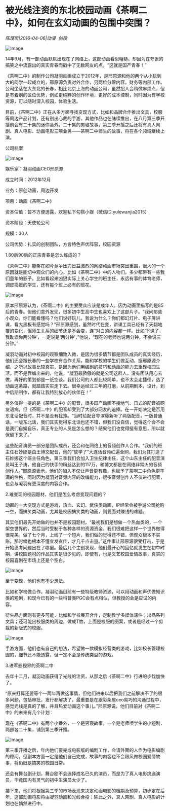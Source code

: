 # 被光线注资的东北校园动画《茶啊二中》，如何在玄幻动画的包围中突围？

*陈瑾昕|2016-04-06|动漫 
                                                创投*

![Image](http://p2.pstatp.com/large/616500021fd023d6c38d)

14年9月，有一部动画默默出现在了网络上，这部动画看似粗糙，却因为在夸张的搞笑之中流露出的真实青春而戳中了无数网友的点，“这就是国产青春！”

《茶啊二中》的制作公司凝羽动画成立于2012年，是邢原源和他的两个从小玩到大的同学一起成立的，邢原源负责对外合作，另两位分管内容，财务等内部工作。公司坐落在大东北的长春，相比北京上海的动画公司，虽然招人会稍微麻烦点，但是有着别的区位优势，例如更纯粹的创作环境，更好的成本控制，同时因为有学校资源，可以随时深入校园，体验生活。

目前，《茶啊二中》正在从多方面寻找变现方式，比如和品牌合作推出文具，校服等周边产品计划，还有别出心裁的手游。其他作品也在陆续推出，在八月第三季开播前会有二十集的迷你番外，二十集的男寝故事，第三季开播之后还将有真人网剧、真人电影、动画电影三项业务——茶啊二中师生的故事，将在各个领域继续上演。

公司档案

![Image](http://p2.pstatp.com/large/616100047efc07bb2968)

娱乐家：凝羽动画CEO邢原源

成立时间：2012年12月

业务：原创动画，周边开发

项目：动画《茶啊二中》

资本估值：暂不方便透露，欢迎私下勾搭小娱（微信ID:yulewanjia2015）

资本阶段：天使轮公司

规模：30人

公司优势：扎实的创制团队，方言特色声优阵容，校园资源

1.80后90后的正宗青春是怎么炼成的？

《茶啊二中》能够在如今竞争压力日益激烈的网络动画市场突出重围，很大的一个原因就是能切中观众们的内心。比如《茶啊二中》中的人物们，多少都带有一些我们童年的影子。比如看起来凶狠实际上关心学生的班主任，永远有事的体育老师，调皮捣蛋的学生，还有每个班上必有的班花。

![Image](http://p3.pstatp.com/large/616100047efa39a6ff00)

原本邢原源认为，《茶啊二中》的主要受众应该是成年人，因为动画里描写的是85后的青春。但他们意外发现，很多初中生高中生也喜欢上了这部片子。“我问那些小观众，你们能看懂吗？他们说好玩儿，我说为什么？你们都幻灯片、电子屏讲课，看大黑板有感觉吗？”邢原源感到，虽然时代在变，讲课工具已经有了天翻地覆的变化，但师生关系的细节还是不会变，连“对白的内容都一样。比如‘下课了，我耽误你两分钟’，一定说是‘两分钟’，”他说，“现在的老师也说两分钟，不会说三分钟。”

凝羽动画对初中校园的观察细致入微，是因为很多情节都是团队成员的真实经历，他们还会跟长春的一些学校有合作关系，能和学校的学生们做互动，据邢原源介绍，之所以故事比较真实，是因为他们用编剧的技巧和动画的能力去重现校园生活，而不是靠编出来的。他说，“凝羽最骄傲的就是公司这群人，没有团队用心去做，再好的策划都是一纸空谈。我们公司的人都比较简单，也不太会走捷径，选了动画这条路，就踏踏实实走下去。很幸运经过三年的打磨，从前期剧本，设计，到中后期制作，都有让我特别放心的伙伴在！”

另外值得一提的是《茶啊二中》的配音，很多国产动画不接地气、日式的配音被网友诟病，但《茶啊二中》的配音却受到了大部分网友的追捧。在一开始决定是否用东北话配音时，并不是没有犹豫。“当时给配音导演藤新听了两版配音，一版普通话，一版东北话，我们其实觉得东北话也还不错，但我们没自信，觉得这个会不会是我们自娱自乐，真正专业的人员是怎么想的？结果他们也觉得挺有意思，所以就保留下来了。”

这些配音演员一部分是团队成员，还会和在网络上的音频创作人合作。“我们的班主任石妙娜是由王博文配音，他的“放学了”大连话音频红遍全网，我们为其打造了石妙娜这个班主任角色，第三季我们会加入卫生纪律主任，这个山东主任的配音演员叫王子涛，他自己的快手的粉丝达到的117万，和博文都是在网络非常火的音频创作人。”邢原源表示，他们的加入不仅让声音更有趣，也赋予了茶啊二中角色更丰满的性格，同时因为凝羽对音频内容的改编能力，很多音频创作人不仅进行配音，也会与凝羽有更深度的内容合作。

2.难变现的校园题材，他们是怎么考虑变现问题的？

动画的一大变现方式是游戏，热血、玄幻、武侠类动画，IP经常会被手游公司抢购一空，而搞笑类动画，尤其是校园搞笑类的动画，则要面对赚钱的难题。

其实他们最先开始做的也并不是校园题材。“最初我们是想做一个热血类的，一个架空世界的，然后当时受制于各种各样的资源资金，我们很难把这样一个世界做得很完美。做了七个月，上线了一个短片，我们做的觉得还不错，但观众根本不买账。那时候也根本不懂宣发宣传，才几千点击量。”这件事让邢原源很受打击，于是开始思考问题出在了哪里。最后几个主创发现，他们最开心的回忆就发生在初中时期，讲校园题材的作品其实是很少见的，即使有，也是文艺校园爱情故事，真实的校园喜剧在市场上还是个空白。

![Image](http://p2.pstatp.com/large/616200044d106aafac76)

至于变现，他们也有不少想法。

比如和学校做合作。凝羽动画目前有一些特级教师资源，可以用动画和声优做知识类的短剧，和现今已有的一些科普类PGC会有点相似，但教授的会是应试的内容。

衍生品方面则有更多可能，比如和学校展开合作，定制教学多媒体课件；出品系列文具；还可能出校服类的周边，做成T恤，上面是校服的图案，或者是经过一个剪裁的新版式的校服。

![Image](http://p2.pstatp.com/large/616100047efda6f4a6b6)

手游方面，他们也有自己的想法，希望做一款模拟经营类的游戏，比如校长管理校园的，细节还不能透露，但一定不会是传统类型的游戏。

3.进军影视界的茶啊二中

去年十二月，凝羽动画获得了光线的注资，从那之后《茶啊二中》行进的步伐加快了。

“原来打算还要等个一两年再做这事情，但他们进来以后把我们之前解决不了的很多问题，包括审批，发行都解决了，最重要是在跟彩条屋ceo易巧的沟通过程中，感觉光线是真的了解，并且热爱动画这个事儿。”邢原源说，他们目前对《茶啊二中》的未来有几个计划：

现在《茶啊二中》有两个小番外，一个是男寝故事，一个是老师喷学生的小短剧，两部各二十集，铺到第三季开播。

![Image](http://p2.pstatp.com/large/6166000210037d802efa)

第三季开播之后，年内他们要完成电影版的编剧工作，会请外面的人作为电影编剧的顾问，但剧本方面一定是他们自己完成，故事的内容也不会跟风做校园爱情故事，将仍旧是搞笑的校园日常。

还会有舞台剧计划，舞台剧不会选择成名已久的演员，而是为了真人电影挑选演员，毕竟国内有灵气的初中生演员太少了。

接下来，他们将根据第三季的市场表现来决定动画电影的档期及预算，初步定在后年，这部动画电影将由凝羽动画和光线合投；除此之外，真人网剧，真人电影的计划也在悄然进行中。

